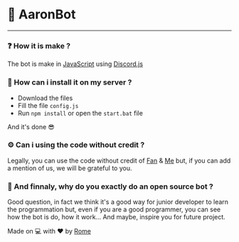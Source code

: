 # 🤖 AaronBot
---

### ❓ How it is make ?
The bot is make in [JavaScript](https://developer.mozilla.org/fr/docs/Web/JavaScript) using [Discord.js](https://discord.js.org/#/docs/main/stable/general/welcome)



### 🔧 How can i install it on my server ?
- Download the files
- Fill the file `config.js`
- Run `npm install` or open the `start.bat` file

And it's done 😎



### ⚙️ Can i using the code without credit ?
Legally, you can use the code without credit of [Fan](https://discord.com/users/524615583447384064) & [Me](https://discord.com/users/709481084286533773) but, if you can add a mention of us, we will be grateful to you.



### 🤨 And finnaly, why do you exactly do an open source bot ?
Good question, in fact we think it's a good way for junior developer to learn the programmation but, even if you are a good programmer, you can see how the bot is do, how it work... And maybe, inspire you for future project.



Made on 💻 with ❤️ by [Rome](https://discord.com/users/709481084286533773)
